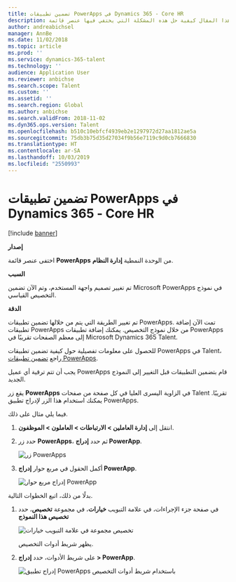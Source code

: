 ```yaml
---
title: تضمين تطبيقات PowerApps في Dynamics 365‏ - Core HR
description: يشرح هذا المقال كيفية حل هذه المشكلة التي يختفي فيها عنصر قائمة PowerApps من الوحدة النمطية "إدارة النظام".
author: andreabichsel
manager: AnnBe
ms.date: 11/02/2018
ms.topic: article
ms.prod: ''
ms.service: dynamics-365-talent
ms.technology: ''
audience: Application User
ms.reviewer: anbichse
ms.search.scope: Talent
ms.custom: ''
ms.assetid: ''
ms.search.region: Global
ms.author: anbichse
ms.search.validFrom: 2018-11-02
ms.dyn365.ops.version: Talent
ms.openlocfilehash: b510c10ebfcf4939eb2e1297972d27aa1812ae5a
ms.sourcegitcommit: 75db3b75d35d27034f9b56e7119c9d0cb7666830
ms.translationtype: HT
ms.contentlocale: ar-SA
ms.lasthandoff: 10/03/2019
ms.locfileid: "2550993"
---
```

# <a name="embed-powerapps-apps-in-dynamics-365---core-hr"></a>تضمين تطبيقات PowerApps في Dynamics 365‏ - Core HR

[!include [banner](includes/banner.md)]

**إصدار**

اختفى عنصر قائمة **PowerApps** من الوحدة النمطية **إدارة النظام**.

**السبب**

تم تغيير تصميم واجهة المستخدم، وتم الآن تضمين Microsoft PowerApps في نموذج التخصيص القياسي.

**الدقة**

تم تغيير الطريقة التي يتم من خلالها تضمين تطبيقات PowerApps. تمت الآن إضافة تطبيقات PowerApps من خلال نموذج التخصيص. يمكنك إضافة تطبيقات PowerApps إلى معظم الصفحات تقريبًا في Microsoft Dynamics 365 Talent.

للحصول على معلومات تفصيلية حول كيفية تضمين تطبيقات PowerApps في Talent، راجع [تضمين تطبيقات PowerApps](https://docs.microsoft.com/dynamics365/unified-operations/fin-and-ops/get-started/embed-power-apps).

يجب أن تتم ترقية أي عميل PowerApps قام بتضمين التطبيقات قبل التغيير إلى النموذج الجديد.

يقع زر **PowerApps** في الزاوية اليسرى العليا في كل صفحة من صفحات Talent تقريبًا. يمكنك استخدام هذا الزر لإدراج تطبيق PowerApps.

فيما يلي مثال على ذلك.

1. انتقل إلى **إدارة العاملين \> الارتباطات \> العاملون \> الموظفون**.
2. حدد زر **PowerApps**، ثم حدد **إدراج PowerApp**.

    ![زر PowerApps](media/png.png)

3. أكمل الحقول في مربع حوار **إدراج PowerApp**.

    ![إدراج مربع حوار PowerApp](media/insert-powerapp.png)

بدلًا من ذلك، اتبع الخطوات التالية.

1. في صفحة جزء الإجراءات، في علامة التبويب **خيارات**، في مجموعة **تخصيص**، حدد **تخصيص هذا النموذج**

    ![تخصيص مجموعة في علامة التبويب خيارات](media/options.png)

    يظهر شريط أدوات التخصيص.

2. على شريط الأدوات، حدد **إدراج \> PowerApp**.

    ![إدراج تطبيق PowerApps باستخدام شريط أدوات التخصيص](media/powerapp-bar.png)

